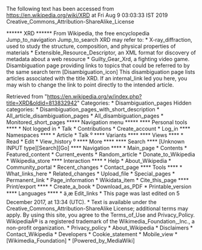 The following text has been accessed from https://en.wikipedia.org/wiki/XRD at Fri Aug 9 03:03:33 IST 2019
Creative_Commons_Attribution-ShareAlike_License




















****** XRD ******
From Wikipedia, the free encyclopedia
Jump_to_navigation Jump_to_search
XRD may refer to:
    * X-ray_diffraction, used to study the structure, composition, and physical
      properties of materials
    * Extensible_Resource_Descriptor, an XML format for discovery of metadata
      about a web resource
    * Guilty_Gear_Xrd, a fighting video game.
                      Disambiguation page providing links to topics that could
                      be referred to by the same search term
[Disambiguation_icon] This disambiguation page lists articles associated with
                      the title XRD.
                      If an internal_link led you here, you may wish to change
                      the link to point directly to the intended article.

Retrieved from "https://en.wikipedia.org/w/index.php?title=XRD&oldid=813832942"
Categories:
    * Disambiguation_pages
Hidden categories:
    * Disambiguation_pages_with_short_description
    * All_article_disambiguation_pages
    * All_disambiguation_pages
    * Monitored_short_pages
***** Navigation menu *****
**** Personal tools ****
    * Not logged in
    * Talk
    * Contributions
    * Create_account
    * Log_in
**** Namespaces ****
    * Article
    * Talk
⁰
**** Variants ****
**** Views ****
    * Read
    * Edit
    * View_history
⁰
**** More ****
**** Search ****
[Unknown INPUT type][Search][Go]
**** Navigation ****
    * Main_page
    * Contents
    * Featured_content
    * Current_events
    * Random_article
    * Donate_to_Wikipedia
    * Wikipedia_store
**** Interaction ****
    * Help
    * About_Wikipedia
    * Community_portal
    * Recent_changes
    * Contact_page
**** Tools ****
    * What_links_here
    * Related_changes
    * Upload_file
    * Special_pages
    * Permanent_link
    * Page_information
    * Wikidata_item
    * Cite_this_page
**** Print/export ****
    * Create_a_book
    * Download_as_PDF
    * Printable_version
**** Languages ****
    * ä¸­æ
Edit_links
    * This page was last edited on 5 December 2017, at 13:34 (UTC).
    * Text is available under the Creative_Commons_Attribution-ShareAlike
      License; additional terms may apply. By using this site, you agree to the
      Terms_of_Use and Privacy_Policy. WikipediaÂ® is a registered trademark of
      the Wikimedia_Foundation,_Inc., a non-profit organization.
    * Privacy_policy
    * About_Wikipedia
    * Disclaimers
    * Contact_Wikipedia
    * Developers
    * Cookie_statement
    * Mobile_view
    * [Wikimedia_Foundation]
    * [Powered_by_MediaWiki]
